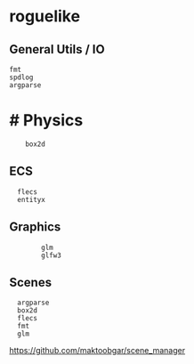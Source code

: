 # roguelike

## General Utils / IO
    fmt
    spdlog
    argparse

#  # Physics
        box2d

## ECS
      flecs
      entityx

## Graphics
            glm
            glfw3


## Scenes
      argparse
      box2d
      flecs
      fmt
      glm



https://github.com/maktoobgar/scene_manager
